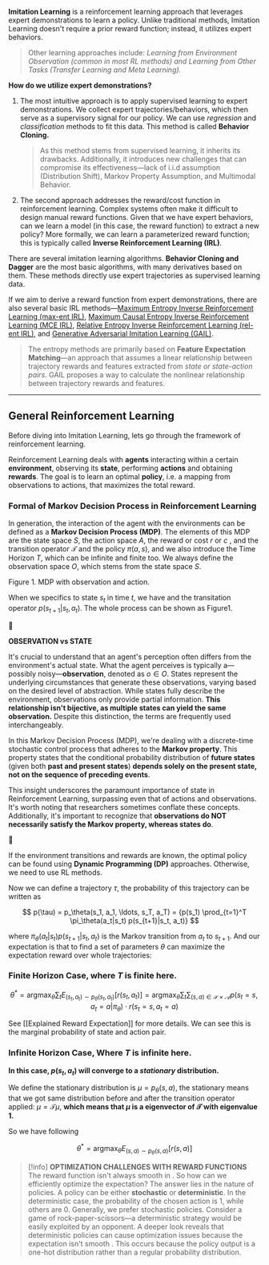 **Imitation Learning** is a reinforcement learning approach that leverages expert demonstrations to learn a policy. Unlike traditional methods, Imitation Learning doesn't require a prior reward function; instead, it utilizes expert behaviors.

> Other learning approaches include: _Learning from Environment Observation (common in most RL methods) and Learning from Other Tasks (Transfer Learning and Meta Learning)._

**How do we utilize expert demonstrations?**

1. The most intuitive approach is to apply supervised learning to expert demonstrations. We collect expert trajectories/behaviors, which then serve as a supervisory signal for our policy. We can use _regression_ and _classification_ methods to fit this data. This method is called **Behavior Cloning.**
    
    > As this method stems from supervised learning, it inherits its drawbacks. Additionally, it introduces new challenges that can compromise its effectiveness—lack of i.i.d assumption (Distribution Shift), Markov Property Assumption, and Multimodal Behavior.
    
2. The second approach addresses the reward/cost function in reinforcement learning. Complex systems often make it difficult to design manual reward functions. Given that we have expert behaviors, can we learn a model (in this case, the reward function) to extract a new policy? More formally, we can learn a parameterized reward function; this is typically called **Inverse Reinforcement Learning (IRL)**.
    

There are several imitation learning algorithms. **Behavior Cloning and Dagger** are the most basic algorithms, with many derivatives based on them. These methods directly use expert trajectories as supervised learning data.

If we aim to derive a reward function from expert demonstrations, there are also several basic IRL methods—[Maximum Entropy Inverse Reinforcement Learning (max-ent IRL)](https://github.com/tsmatz/imitation-learning-tutorials/blob/master/03_maxent_irl.ipynb), [Maximum Causal Entropy Inverse Reinforcement Learning (MCE IRL)](https://github.com/tsmatz/imitation-learning-tutorials/blob/master/04_mce_irl.ipynb), [Relative Entropy Inverse Reinforcement Learning (rel-ent IRL)](https://github.com/tsmatz/imitation-learning-tutorials/blob/master/05_relent_irl.ipynb), and [Generative Adversarial Imitation Learning (GAIL)](https://github.com/tsmatz/imitation-learning-tutorials/blob/master/06_gail.ipynb).

> The entropy methods are primarily based on **Feature Expectation Matching**—an approach that assumes a linear relationship between trajectory rewards and features extracted from _state or state-action pairs_. GAIL proposes a way to calculate the nonlinear relationship between trajectory rewards and features.

---

## General Reinforcement Learning

Before diving into Imitation Learning, lets go through the framework of reinforcement learning.

Reinforcement Learning deals with **agents** interacting within a certain **environment**, observing its **state**, performing **actions** and obtaining **rewards**. The goal is to learn an optimal **policy**, i.e. a mapping from observations to actions, that maximizes the total reward.

### Formal of Markov Decision Process in Reinforcement Learning

In generation, the interaction of the agent with the environments can be defined as a **Markov Decision Process (MDP)**. The elements of this MDP are the state space $S$, the action space $A$, the reward or cost $r$ or $c$ , and the transition operator $\mathcal{T}$ and the policy $\pi(a ,s)$, and we also introduce the Time Horizon $T$, which can be infinite and finite too. We always define the observation space $O$, which stems from the state space $S$.

Figure 1. MDP with observation and action.

When we specifics to state $s_t$ in time $t$, we have and the transitation operator $p(s_{t+1}|s_t, a_t)$. The whole process can be shown as Figure1.

<aside> 📌

**OBSERVATION vs STATE**

It's crucial to understand that an agent's perception often differs from the environment's actual state. What the agent perceives is typically a—possibly noisy—**observation**, denoted as $o \in O$. States represent the underlying circumstances that generate these observations, varying based on the desired level of abstraction. While states fully describe the environment, observations only provide partial information. **This relationship isn't bijective, as multiple states can yield the same observation.** Despite this distinction, the terms are frequently used interchangeably.

In this Markov Decision Process (MDP), we're dealing with a discrete-time stochastic control process that adheres to the **Markov property**. This property states that the conditional probability distribution of **future states** (given both **past and present states**) **depends solely on the present state, not on the sequence of preceding events**.

This insight underscores the paramount importance of state in Reinforcement Learning, surpassing even that of actions and observations. It's worth noting that researchers sometimes conflate these concepts. Additionally, it's important to recognize that **observations do NOT necessarily satisfy the Markov property, whereas states do**.

</aside>

<aside> 📌

If the environment transitions and rewards are known, the optimal policy can be found using **Dynamic Programming (DP)** approaches. Otherwise, we need to use RL methods.

</aside>

Now we can define a trajectory $\tau$, the probability of this trajectory can be written as

$$ p(\tau) = p_\theta(s_1, a_1, \ldots, s_T, a_T) = {p(s_1) \prod_{t=1}^T \pi_\theta(a_t|s_t) p(s_{t+1}|s_t, a_t)} $$

where $\pi_\theta(a_t|s_t) p(s_{t+1}|s_t, a_t)$ is the Markov transition from $a_t$ to $s_{t+1}$. And our expectation is that to find a set of parameters $\theta$ can maximize the expectation reward over whole trajectories:

### **Finite Horizon Case, where $T$ is finite here.**

$$ \theta^* = \text{argmax}_\theta \sum_t E_{(s_t,a_t)\sim p_\theta(s_t,a_t)}[r(s_t,a_t)] = \text{argmax}_\theta\sum_t \sum_{(s,a)\in\mathcal{S}\times\mathcal{A}} p(s_t=s,a_t=a|\pi_\theta)\cdot r(s_t=s,a_t=a) $$

See [[Explained Reward Expectation]] for more details. We can see this is the marginal probability of state and action pair.

### **Infinite Horizon Case**, Where $T$ is infinite here.

**In this case, $p(s_t, a_t)$ will converge to a _stationary_ distribution.**

We define the stationary distribution is $\mu = p_\theta(s, a)$, the stationary means that we got same distribution before and after the transition operator applied: $\mu = \mathcal{T} \mu$, **which means that $\mu$ is a eigenvector of $\mathcal{T}$ with eigenvalue 1.**

So we have following

$$ \theta^* = \text{argmax}_\theta E_{(s,a)\sim p_\theta(s,a)}[r(s,a)] $$

> [!info] **OPTIMIZATION CHALLENGES WITH REWARD FUNCTIONS**
> The reward function isn't always smooth in . So how can we efficiently optimize the expectation?
> The answer lies in the nature of policies. A policy can be either **stochastic** or **deterministic**. In the deterministic case, the probability of the chosen action is 1, while others are 0. Generally, we prefer stochastic policies. Consider a game of rock-paper-scissors—a deterministic strategy would be easily exploited by an opponent.
> A deeper look reveals that deterministic policies can cause optimization issues because the expectation isn't smooth . This occurs because the policy output is a one-hot distribution rather than a regular probability distribution.

